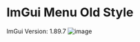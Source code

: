 # ImGui Menu Old Style
ImGui Version: 1.89.7
![image](https://github.com/bey0ndbelief/ImGui_Menu_OldStyle/assets/138340627/75dd6f6c-9c16-4a91-b337-845f4dfd8e40)
